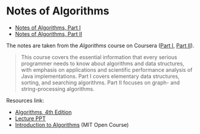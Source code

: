 # Notes of Algorithms

- [Notes of Algorithms, Part I](part-I/readme.md)
- [Notes of Algorithms, Part II](part-II/readme.md)

The notes are taken from the *Algorithms* course on Coursera ([Part I](https://www.coursera.org/learn/algorithms-part1), [Part II](https://www.coursera.org/learn/algorithms-part2)).

> This course covers the essential information that every serious programmer needs to know about algorithms and data structures, with emphasis on applications and scientific performance analysis of Java implementations. Part I covers elementary data structures, sorting, and searching algorithms. Part II focuses on graph- and string-processing algorithms.

Resources link:
- [Algorithms, 4th Edition](https://algs4.cs.princeton.edu/home/)
- [Lecture PPT](https://algs4.cs.princeton.edu/lectures/)
- [Introduction to Algorithms](https://ocw.mit.edu/courses/6-006-introduction-to-algorithms-fall-2011/) (MIT Open Course)